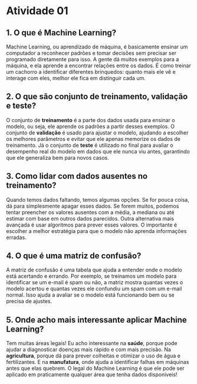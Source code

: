 # Atividade 01

## 1. O que é Machine Learning?
Machine Learning, ou aprendizado de máquina, é basicamente ensinar um computador a reconhecer padrões e tomar decisões sem precisar ser programado diretamente para isso. A gente dá muitos exemplos para a máquina, e ela aprende a encontrar relações entre os dados. É como treinar um cachorro a identificar diferentes brinquedos: quanto mais ele vê e interage com eles, melhor ele fica em distinguir cada um.

## 2. O que são conjunto de treinamento, validação e teste?
O conjunto de **treinamento** é a parte dos dados usada para ensinar o modelo, ou seja, ele aprende os padrões a partir desses exemplos. O conjunto de **validação** é usado para ajustar o modelo, ajudando a escolher os melhores parâmetros e evitar que ele apenas memorize os dados de treinamento. Já o conjunto de **teste** é utilizado no final para avaliar o desempenho real do modelo em dados que ele nunca viu antes, garantindo que ele generaliza bem para novos casos.

## 3. Como lidar com dados ausentes no treinamento?
Quando temos dados faltando, temos algumas opções. Se for pouca coisa, dá para simplesmente apagar esses dados. Se forem muitos, podemos tentar preencher os valores ausentes com a média, a mediana ou até estimar com base em outros dados parecidos. Outra alternativa mais avançada é usar algoritmos para prever esses valores. O importante é escolher a melhor estratégia para que o modelo não aprenda informações erradas.

## 4. O que é uma matriz de confusão?
A matriz de confusão é uma tabela que ajuda a entender onde o modelo está acertando e errando. Por exemplo, se treinamos um modelo para identificar se um e-mail é spam ou não, a matriz mostra quantas vezes o modelo acertou e quantas vezes ele confundiu um spam com um e-mail normal. Isso ajuda a avaliar se o modelo está funcionando bem ou se precisa de ajustes.

## 5. Onde acho mais interessante aplicar Machine Learning?
Tem muitas áreas legais! Eu acho interessante na **saúde**, porque pode ajudar a diagnosticar doenças mais rápido e com mais precisão. Na **agricultura**, porque dá para prever colheitas e otimizar o uso de água e fertilizantes. E na **manufatura**, onde ajuda a identificar falhas em máquinas antes que elas quebrem. O legal do Machine Learning é que ele pode ser aplicado em praticamente qualquer área que tenha dados disponíveis!

